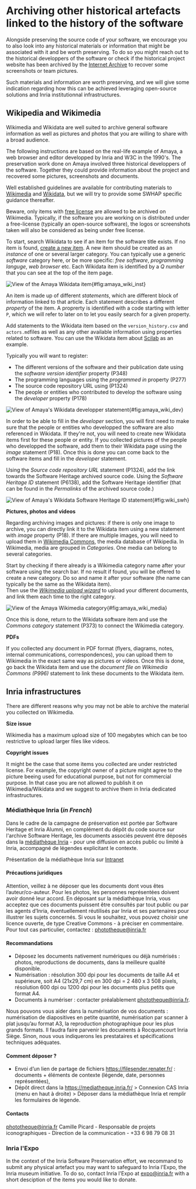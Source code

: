 Archiving other historical artefacts linked to the history of the software
=========================================================================

Alongside preserving the source code of your software, we encourage you to also look into any historical materials or information that might be associated with it and be worth preserving. To do so you might reach out to the historical developpers of the software or check if the historical project website has been archived by the [Internet Archive](https://archive.org/) to recover some screenshots or team pictures.  

Such materials and information are worth preserving, and we will give some indication regarding how this can be achieved leveraging open-source solutions and Inria institutionnal infrastructures.

## Wikipedia and Wikimedia

Wikimedia and Wikidata are well suited to archive general software information as well as pictures and photos that you are willing to share with a broad audience. 

The following instructions are based on the real-life example of Amaya, a web browser and editor developped by Inria and W3C in the 1990's. The preservation work done on Amaya involved three historical developpers of the software. Together they could provide information about the project and recovered some pictures, screenshots and documents. 

Well established guidelines are available for contributing materials to
[Wikimedia](https://commons.wikimedia.org/wiki/Commons:First_steps/Contributing)
and [Wikidata](https://www.wikidata.org/wiki/Wikidata:Data\_donation), but we will try to provide some SWHAP specific guidance thereafter. 

Beware, only items with [free license](https://commons.wikimedia.org/wiki/Commons:Licensing#Acceptable_licenses) are allowed to be archived on Wikimedia. Typically, if the software you are working on is distributed under a free-license (typically an open-source software), the logos or screenshots taken will also be considered as being under free license. 

To start, search Wikidata to see if an item for the software title exists. If no item is found, [create a new item](https://www.wikidata.org/wiki/Special:NewItem). A new item should be created as an _instance_ of one or several larger category. You can typically use a generic _software_ category here, or be more specific: _free software_, _programming languge_, _web browser_ etc. Each Wikidata item is identified by a _Q number_ that you can see at the top of the item page.  

![View of the Amaya Wikidata item](./media/amaya_wiki_instance.PNG){#fig:amaya_wiki_inst}

An item is made up of different _statements_, which are different block of information linked to that article. Each statement describes a different _property_ of the item. A proprerty is identified with a code starting with letter `P`, which we will refer to later on to let you easily search for a given property. 

Add statements to the Wikidata item based on the `version_history.csv` and `actors.md`files as well as any other available information using properties related to software. You can use the Wikidata item about [Scilab](https://www.wikidata.org/wiki/Q828742) as an example.

Typically you will want to register:
- The different versions of the software and their publication date using the _software version identifier_ property (P348)
- The programming languages using the _programmed in_ property (P277)
- The source code repository URL using (P1324)
- The people or entities who contributed to develop the software using the _developer_ property (P178)

![View of Amaya's Wikidata developper statement](./media/amaya_wiki_dev.PNG){#fig:amaya_wiki_dev}

In order to be able to fill in the _developer_ section, you will first need to make sure that the people or entities who developped the software are also referenced in Wikidata. If they're not, you will need to create new Wikidata items first for these people or entity. If you collected pictures of the people who developped the software, add them to their Wikidata page using the _image_ statement (P18). Once this is done you can come back to the software items and fill in the _developer_ statement.   

Using the _Source code repository URL_ statement (P1324), add the link towards the Software Heritage archived source code. 
Using the _Software Heritage ID_ statement (P6138), add the Software Heritage identifier (that can be found in the _Permalinks_ of the archived source code.)

![View of Amaya's Wikidata Software Heritage ID statement](./media/wiki_swh.PNG){#fig:wiki_swh}

**Pictures, photos and videos**

Regarding archiving images and pictures: if there is only one image to archive, you can directly link it to the Wikidata item using a new statement with _image_ property (P18). 
If there are multiple images, you will need to upload them in [Wikimedia Commons](https://commons.wikimedia.org/wiki/Main_Page), the media database of Wikipedia. In Wikimedia, media are grouped in _Categories_. One media can belong to several categories. 

Start by checking if there already is a Wikimedia category name after your software using the search bar. 
If no result if found, you will be offered to create a new category. Do so and name it after your software (the name can typically be the same as the Wikidata item).  
Then use the [_Wikimedia upload wizard_](https://commons.wikimedia.org/wiki/Special:UploadWizard) to upload your different documents, and link them each time to the right category.

![View of the Amaya Wikimedia category](./media/amaya_wiki_media.PNG){#fig:amaya_wiki_media}

Once this is done, return to the Wikidata software item and use the _Commons category_ statement (P373) to connect the Wikimedia category.

**PDFs**

If you collected any document in PDF format (flyers, diagrams, notes, internal communications, correspondences), you can upload them to Wikimedia in the exact same way as pictures or videos. 
Once this is done, go back the Wikidata item and use the _document file on Wikimedia Commons (P996)_ statement to link these documents to the Wikidata item. 

<!--
**Publications**
MF: where shall we archive publications? HAL? Wikimedia
-->

## Inria infrastructures

There are different reasons why you may not be able to archive the material you collected on Wikimedia. 

**Size issue**

Wikimedia has a maximum upload size of 100 megabytes which can be too restrictive to upload larger files like videos. 

**Copyright issues**

It might be the case that some items you collected are under restricted license. For example, the copyright owner of a picture might agree to the picture beeing used for educational purpose, but not for commercial purpose. In that case you are not allowed to publish it on Wikimedia/Wikidata and we suggest to archive them in Inria dedicated infrastructures. 

### Médiathèque Inria (_in French_)

Dans le cadre de la campagne de préservation est portée par Software Heritage et Inria Alumni, en complément du dépôt du code source sur l'archive Software Heritage, les documents associés peuvent être déposés dans la [médiathèque Inria](https://mediatheque.inria.fr/)  - pour une diffusion en accès public ou limité à Inria, accompagné de légendes explicitant le contexte.

Présentation de la médiathèque Inria sur [Intranet](https://intranet.inria.fr/Vie-pratique/Informer-Communiquer/Identite-pour-aller-plus-loin/Iconographie-Illustrer-et-montrer-Inria) 

#### Précautions juridiques
Attention, veillez à ne déposer que les documents dont vous êtes l’auteur/co-auteur. Pour les photos, les personnes représentées doivent avoir donné leur accord. 
En déposant sur la médiathèque Inria, vous acceptez que ces documents puissent être consultés par tout public ou par les agents d’Inria, éventuellement réutilisés par Inria et ses partenaires pour illustrer les sujets concernés. 
Si vous le souhaitez, vous pouvez choisir une licence ouverte, de type Creative Commons - à préciser en commentaire.
Pour tout cas particulier, contactez : phototheque@inria.fr 

#### Recommandations 
- Déposez les documents nativement numériques ou déjà numérisés : photos, reproductions de documents, dans la meilleure qualité disponible.
- Numérisation : résolution 300 dpi pour les documents de taille A4 et supérieure,  soit A4 (21x29,7 cm) en 300 dpi = 2 480 x 3 508 pixels, résolution  600 dpi ou 1200 dpi pour les documents plus petits que format A4.
- Documents à numériser : contacter préalablement phototheque@inria.fr. 

Nous pouvons vous aider dans la numérisation de vos documents : numérisation de diapositives en petite quantité, numérisation par scanner à plat jusqu’au format A3, la reproduction photographique pour les plus grands formats. Il faudra faire parvenir les documents à Rocquencourt Inria Siège. Sinon, nous vous indiquerons les prestataires et spécifications techniques adéquates.

#### Comment déposer ?
- Envoi d’un lien de partage de fichiers https://filesender.renater.fr/ : documents + éléments de contexte (légende, date, personnes représentées), 
- Dépôt direct dans la https://mediatheque.inria.fr/ > Connexion CAS Inria (menu en haut à droite) > Déposer dans la médiathèque Inria et remplir les formulaires de légende.

#### Contacts
phototheque@inria.fr
Camille Picard  - Responsable de projets iconographiques - Direction de la communication -
+33 6 98 79 08 31


### Inria l'Expo

In the context of the Inria Software Preservation effort, we recommand to submit any physical artefact you may want to safeguard to Inria l'Expo, the Inria museum initiative.
To do so, contact Inria l'Expo at expo@inria.fr with a short desciption of the items you would like to donate. 
